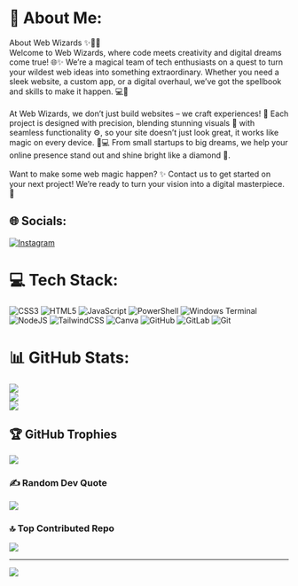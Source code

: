 # 💫 About Me:
About Web Wizards ✨🧙‍♂️<br>Welcome to Web Wizards, where code meets creativity and digital dreams come true! 🌐✨ We’re a magical team of tech enthusiasts on a quest to turn your wildest web ideas into something extraordinary. Whether you need a sleek website, a custom app, or a digital overhaul, we’ve got the spellbook and skills to make it happen. 💻🎨<br><br>At Web Wizards, we don’t just build websites – we craft experiences! 🚀 Each project is designed with precision, blending stunning visuals 🎨 with seamless functionality ⚙️, so your site doesn’t just look great, it works like magic on every device. 📱💻 From small startups to big dreams, we help your online presence stand out and shine bright like a diamond 💎.<br><br>Want to make some web magic happen? ✨ Contact us to get started on your next project! We’re ready to turn your vision into a digital masterpiece. 🌟


## 🌐 Socials:
[![Instagram](https://img.shields.io/badge/Instagram-%23E4405F.svg?logo=Instagram&logoColor=white)](https://instagram.com/webwizards__official) 

# 💻 Tech Stack:
![CSS3](https://img.shields.io/badge/css3-%231572B6.svg?style=plastic&logo=css3&logoColor=white) ![HTML5](https://img.shields.io/badge/html5-%23E34F26.svg?style=plastic&logo=html5&logoColor=white) ![JavaScript](https://img.shields.io/badge/javascript-%23323330.svg?style=plastic&logo=javascript&logoColor=%23F7DF1E) ![PowerShell](https://img.shields.io/badge/PowerShell-%235391FE.svg?style=plastic&logo=powershell&logoColor=white) ![Windows Terminal](https://img.shields.io/badge/Windows%20Terminal-%234D4D4D.svg?style=plastic&logo=windows-terminal&logoColor=white) ![NodeJS](https://img.shields.io/badge/node.js-6DA55F?style=plastic&logo=node.js&logoColor=white) ![TailwindCSS](https://img.shields.io/badge/tailwindcss-%2338B2AC.svg?style=plastic&logo=tailwind-css&logoColor=white) ![Canva](https://img.shields.io/badge/Canva-%2300C4CC.svg?style=plastic&logo=Canva&logoColor=white) ![GitHub](https://img.shields.io/badge/github-%23121011.svg?style=plastic&logo=github&logoColor=white) ![GitLab](https://img.shields.io/badge/gitlab-%23181717.svg?style=plastic&logo=gitlab&logoColor=white) ![Git](https://img.shields.io/badge/git-%23F05033.svg?style=plastic&logo=git&logoColor=white)
# 📊 GitHub Stats:
![](https://github-readme-stats.vercel.app/api?username=webwizardsofficial&theme=dark&hide_border=false&include_all_commits=true&count_private=true)<br/>
![](https://github-readme-streak-stats.herokuapp.com/?user=webwizardsofficial&theme=dark&hide_border=false)<br/>
![](https://github-readme-stats.vercel.app/api/top-langs/?username=webwizardsofficial&theme=dark&hide_border=false&include_all_commits=true&count_private=true&layout=compact)

## 🏆 GitHub Trophies
![](https://github-profile-trophy.vercel.app/?username=webwizardsofficial&theme=dark&no-frame=false&no-bg=true&margin-w=4)

### ✍️ Random Dev Quote
![](https://quotes-github-readme.vercel.app/api?type=horizontal&theme=dark)

### 🔝 Top Contributed Repo
![](https://github-contributor-stats.vercel.app/api?username=webwizardsofficial&limit=5&theme=dark&combine_all_yearly_contributions=true)

---
[![](https://visitcount.itsvg.in/api?id=webwizardsofficial&icon=7&color=11)](https://visitcount.itsvg.in)

<!---
webwizardsofficial/webwizardsofficial is a ✨ special ✨ repository because its `README.md` (this file) appears on your GitHub profile.
You can click the Preview link to take a look at your changes.
--->
